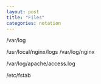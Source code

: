 ```yaml
---
layout: post
title: "Files"
categories: notation
---
```


/var/log

/usr/local/nginx/logs
/var/log/nginx

/var/log/apache/access.log

/etc/fstab
